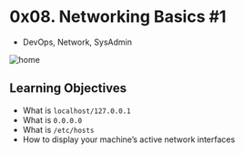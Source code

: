 # 0x08. Networking Basics #1
- DevOps, Network, SysAdmin

![home](https://github.com/obithelight/alx-system_engineering-devops/assets/91734251/c0914fdc-f5af-4dc2-9eb9-a4fed6aef8b9)

## Learning Objectives

- What is `localhost/127.0.0.1`
- What is `0.0.0.0`
- What is `/etc/hosts`
- How to display your machine’s active network interfaces
